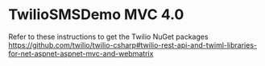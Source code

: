 TwilioSMSDemo MVC 4.0
=====================

Refer to these instructions to get the Twilio NuGet packages
https://github.com/twilio/twilio-csharp#twilio-rest-api-and-twiml-libraries-for-net-aspnet-aspnet-mvc-and-webmatrix
